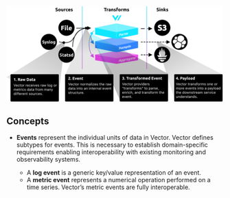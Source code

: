 ![architecture](./vector/architecture.svg)

## Concepts

-   **Events** represent the individual units of data in Vector.
    Vector defines subtypes for events. This is necessary to establish domain-specific requirements enabling
    interoperability with existing monitoring and observability systems.

    -   A **log event** is a generic key/value representation of an event.
    -   A **metric event** represents a numerical operation performed on a time series. Vector’s metric events are fully interoperable.
